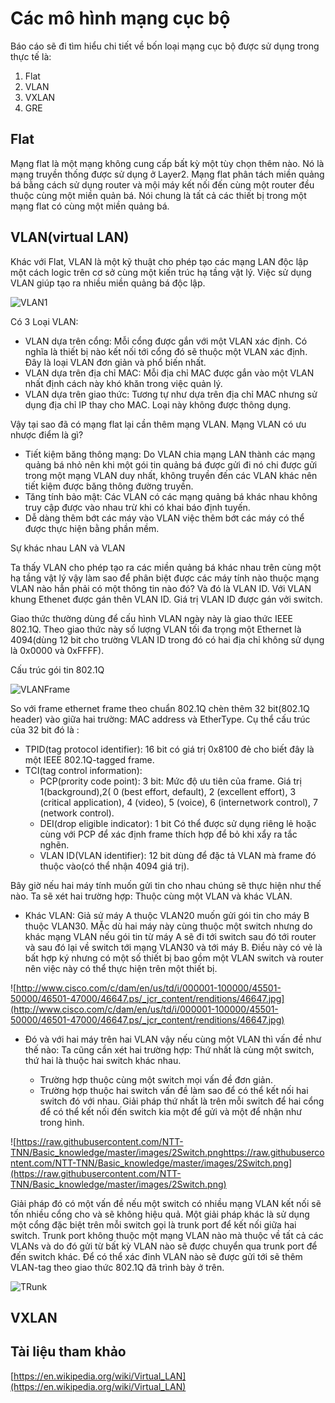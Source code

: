 # Các mô hình mạng cục bộ

Báo cáo sẽ đi tìm hiểu chi tiết về bốn loại mạng cục bộ được sử dụng trong thực tế là:

1. Flat
1. VLAN
1. VXLAN
1. GRE

## Flat

Mạng flat là một mạng không cung cấp bất kỳ một tùy chọn thêm nào. Nó là mạng truyền thống được sử dụng ở Layer2. Mạng flat phân tách miền quảng bá bằng cách sử dụng router và mội máy kết nối đến cùng một router đều thuộc cùng một miền quản bá. Nói chung là tất cả các thiết bị trong một mạng flat có cùng một miền quảng bá.


## VLAN(virtual LAN)

Khác với Flat, VLAN là một kỹ thuật cho phép tạo các mạng LAN độc lập một cách logic trên cơ sở cùng một kiến trúc hạ tầng vật lý. Việc sử dụng VLAN giúp tạo ra nhiều miền quảng bá độc lập.

![VLAN1](https://raw.githubusercontent.com/NTT-TNN/Basic_knowledge/master/images/VLAN1.png)

Có 3 Loại VLAN:

- VLAN dựa trên cổng: Mỗi cổng được gắn với một VLAN xác định. Có nghĩa là thiết bị nào kết nối tới cổng đó sẽ thuộc một VLAN xác định. Đây là loại VLAN đơn giản và phổ biến nhất.
- VLAN dựa trên địa chỉ MAC: Mỗi địa chỉ MAC được gắn vào một VLAN nhất định cách này khó khăn trong việc quản lý.
- VLAN dựa trên giao thức: Tương tự như dựa trên địa chỉ MAC nhưng sử dụng địa chỉ IP thay cho MAC. Loại này không được thông dụng.

Vậy tại sao đã có mạng flat lại cần thêm mạng VLAN. Mạng VLAN có ưu nhược điểm là gì?

- Tiết kiệm băng thông mạng: Do VLAN chia mạng LAN thành các mạng quảng bá nhỏ nên khi một gói tin quảng bá được gửi đi nó chi được gửi trong một mạng VLAN duy nhất, không truyền đến các VLAN khác nên tiết kiệm được băng thông đường truyền.
- Tăng tính bảo mật: Các VLAN có các mạng quảng bá khác nhau không truy cập được vào nhau trừ khi có khai báo định tuyến.
- Dễ dàng thêm bớt các máy vào VLAN việc thêm bớt các máy có thể được thực hiện bằng phần mềm.

Sự khác nhau LAN và VLAN

Ta thấy VLAN cho phép tạo ra các miền quảng bá khác nhau trên cùng một hạ tầng vật lý vậy làm sao để phân biệt được các máy tính nào thuộc mạng VLAN nào hẳn phải có một thông tin nào đó? Và đó là VLAN ID. Với VLAN khung Ethenet được gán thên VLAN ID. Giá trị VLAN ID được gán vởi switch.

Giao thức thường dùng để cấu hình VLAN ngày này là giao thức IEEE 802.1Q. Theo giao thức này số lượng VLAN tối đa trọng một Ethernet là 4094(dùng 12 bit cho trường VLAN ID trong đó có hai địa chỉ không sử dụng là 0x0000 và 0xFFFF).

Cấu trúc gói tin 802.1Q

![VLANFrame](https://raw.githubusercontent.com/NTT-TNN/Basic_knowledge/master/images/VLANframe.png)

So với frame ethernet frame theo chuẩn 802.1Q chèn thêm 32 bit(802.1Q header) vào giữa hai trường: MAC address và EtherType. Cụ thể cấu trúc của 32 bit đó là :

- TPID(tag protocol identifier): 16 bit có giá trị 0x8100 đẻ cho biết đây là một IEEE 802.1Q-tagged frame.
- TCI(tag control information):
  - PCP(prority code point): 3 bit: Mức độ ưu tiên của frame. Giá trị 1(background),2( 0 (best effort, default), 2 (excellent effort), 3 (critical application), 4 (video), 5 (voice), 6 (internetwork control), 7 (network control).
  - DEI(drop eligible indicator): 1 bit Có thể được sử dụng riêng lẻ hoặc cùng với PCP để xác định frame thích hợp để bỏ khi xẩy ra tắc nghẽn.
  - VLAN ID(VLAN identifier): 12 bit dùng để đặc tả VLAN mà frame đó thuộc vào(có thể nhận 4094 giá trị).

Bây giờ nếu hai máy tính muốn gửi tin cho nhau chúng sẽ thực hiện như thế nào. Ta sẽ xét hai trường hợp: Thuộc cùng một VLAN và khác VLAN.

- Khác VLAN: Giả sử máy A thuộc VLAN20  muốn gửi gói tin cho máy B thuộc VLAN30. MẶc dù hai máy này cùng thuộc một switch nhưng do khác mạng VLAN nếu gói tin từ máy A sẽ đi tới switch sau đó tới router và sau đó lại về switch tới mạng VLAN30 và tới máy B. Điều này có vẻ là bất hợp ký nhưng có một số thiết bị bao gồm một VLAN switch và router nên việc này có thể thực hiện trên một thiết bị.

![http://www.cisco.com/c/dam/en/us/td/i/000001-100000/45501-50000/46501-47000/46647.ps/_jcr_content/renditions/46647.jpg](http://www.cisco.com/c/dam/en/us/td/i/000001-100000/45501-50000/46501-47000/46647.ps/_jcr_content/renditions/46647.jpg)

- Đó và với hai máy trên hai VLAN vậy nếu cùng một VLAN thì vấn đề như thế nào: Ta cũng cần xét hai trường hợp: Thứ nhất là cùng một switch, thứ hai là thuộc hai switch khác nhau.

  - Trường hợp thuộc cùng một switch mọi vấn đề đơn giản.
  - Trường hợp thuộc hai switch vấn đề làm sao để có thể kết nối hai switch đó với nhau. Giải pháp thứ nhất là trên mỗi switch để hai cổng để có thể kết nối đến switch kia một để gửi và một để nhận như trong hình.

![https://raw.githubusercontent.com/NTT-TNN/Basic_knowledge/master/images/2Switch.pnghttps://raw.githubusercontent.com/NTT-TNN/Basic_knowledge/master/images/2Switch.png](https://raw.githubusercontent.com/NTT-TNN/Basic_knowledge/master/images/2Switch.png)

Giải pháp đó có một vấn đề nếu một switch có nhiều mạng VLAN kết nối sẽ tốn nhiều cổng cho và sẽ không hiệu quả. Một giải pháp khác là sử dụng một cổng đặc biệt trên mỗi switch gọi là trunk port để kết nối giữa hai switch. Trunk port không thuộc một mạng VLAN nào mà thuộc về tất cả các VLANs và do đó gửi từ  bất kỳ VLAN nào sẽ được chuyển qua trunk port để đến switch khác. Để có thể xác đinh VLAN nào sẽ được gửi tới sẽ thêm VLAN-tag theo giao thức 802.1Q đã trình bày ở trên.

![TRunk](http://www.technologuepro.com/reseaux/Configuration-d-un-switch/images/Configuration-des-VLAN-1.gif)

## VXLAN

## Tài liệu tham khảo

[https://en.wikipedia.org/wiki/Virtual_LAN](https://en.wikipedia.org/wiki/Virtual_LAN)